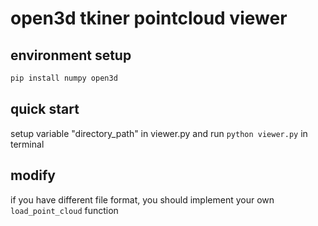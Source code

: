 # open3d tkiner pointcloud viewer


## environment setup 

```python
pip install numpy open3d 
```

## quick start
setup variable "directory_path" in viewer.py and run ```python viewer.py``` in terminal

## modify
if you have different file format, you should implement your own ```load_point_cloud``` function